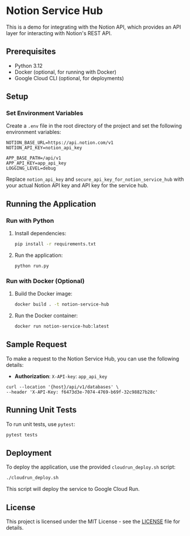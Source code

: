 
# Notion Service Hub

This is a demo for integrating with the Notion API, which provides an API layer for interacting with Notion's REST API.

## Prerequisites

- Python 3.12
- Docker (optional, for running with Docker)
- Google Cloud CLI (optional, for deployments)

## Setup

### Set Environment Variables

Create a `.env` file in the root directory of the project and set the following environment variables:

```env
NOTION_BASE_URL=https://api.notion.com/v1
NOTION_API_KEY=notion_api_key

APP_BASE_PATH=/api/v1
APP_API_KEY=app_api_key
LOGGING_LEVEL=debug
```

Replace `notion_api_key` and `secure_api_key_for_notion_service_hub` with your actual Notion API key and API key for the service hub.

## Running the Application

### Run with Python

1. Install dependencies:
   ```bash
   pip install -r requirements.txt
   ```

2. Run the application:
   ```bash
   python run.py
   ```

### Run with Docker (Optional)

1. Build the Docker image:
   ```bash
   docker build . -t notion-service-hub
   ```

2. Run the Docker container:
   ```bash
   docker run notion-service-hub:latest
   ```

## Sample Request

To make a request to the Notion Service Hub, you can use the following details:

- **Authorization**:
`X-API-key`: `app_api_key`

```shell
curl --location '{host}/api/v1/databases' \
--header 'X-API-Key: f6473d3e-7074-4769-b69f-32c98827b28c'
```

## Running Unit Tests

To run unit tests, use `pytest`:

```bash
pytest tests
```

## Deployment

To deploy the application, use the provided `cloudrun_deploy.sh` script:

```bash
./cloudrun_deploy.sh
```

This script will deploy the service to Google Cloud Run.

## License

This project is licensed under the MIT License - see the [LICENSE](LICENSE) file for details.
